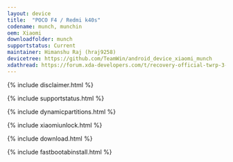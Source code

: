 ```yaml
---
layout: device
title:  "POCO F4 / Redmi k40s"
codename: munch, munchin
oem: Xiaomi
downloadfolder: munch
supportstatus: Current
maintainer: Himanshu Raj (hraj9258)
devicetree: https://github.com/TeamWin/android_device_xiaomi_munch
xdathread: https://forum.xda-developers.com/t/recovery-official-twrp-3-7-0_12-twrp-for-poco-f4.4512593/
---
```


{% include disclaimer.html %}

{% include supportstatus.html %}

{% include dynamicpartitions.html %}

{% include xiaomiunlock.html %}

{% include download.html %}

{% include fastbootabinstall.html %}
